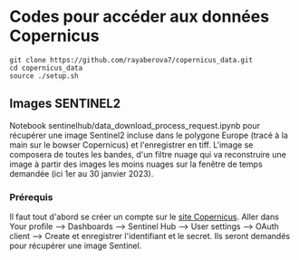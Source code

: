 # Codes pour accéder aux données Copernicus

```{bash}
git clone https://github.com/rayaberova7/copernicus_data.git
cd copernicus_data
source ./setup.sh
```

## Images SENTINEL2

Notebook sentinelhub/data_download_process_request.ipynb pour récupérer une image Sentinel2 incluse dans le polygone Europe (tracé à la main sur le bowser Copernicus) et l'enregistrer en tiff. L'image se composera de toutes les bandes, d'un filtre nuage qui va reconstruire une image à partir des images les moins nuages sur la fenêtre de temps demandée (ici 1er au 30 janvier 2023).

### Prérequis

Il faut tout d'abord se créer un compte sur le [site Copernicus](https://dataspace.copernicus.eu/).
Aller dans Your profile --> Dashboards --> Sentinel Hub --> User settings --> OAuth client --> Create et enregistrer l'identifiant et le secret. Ils seront demandés pour récupérer une image Sentinel.
